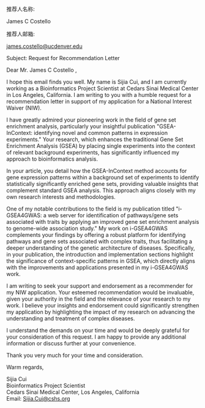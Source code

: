推荐人名称:

James C Costello 

推荐人邮箱:

james.costello@ucdenver.edu



Subject: Request for Recommendation Letter

Dear Mr. James C Costello ,

I hope this email finds you well. My name is Sijia Cui, and I am currently working as a Bioinformatics Project Scientist at Cedars Sinai Medical Center in Los Angeles, California. I am writing to you with a humble request for a recommendation letter in support of my application for a National Interest Waiver (NIW).

I have greatly admired your pioneering work in the field of gene set enrichment analysis, particularly your insightful publication "GSEA-InContext: identifying novel and common patterns in expression experiments." Your research, which enhances the traditional Gene Set Enrichment Analysis (GSEA) by placing single experiments into the context of relevant background experiments, has significantly influenced my approach to bioinformatics analysis.

In your article, you detail how the GSEA-InContext method accounts for gene expression patterns within a background set of experiments to identify statistically significantly enriched gene sets, providing valuable insights that complement standard GSEA analysis. This approach aligns closely with my own research interests and methodologies.

One of my notable contributions to the field is my publication titled "i-GSEA4GWAS: a web server for identification of pathways/gene sets associated with traits by applying an improved gene set enrichment analysis to genome-wide association study." My work on i-GSEA4GWAS complements your findings by offering a robust platform for identifying pathways and gene sets associated with complex traits, thus facilitating a deeper understanding of the genetic architecture of diseases. Specifically, in your publication, the introduction and implementation sections highlight the significance of context-specific patterns in GSEA, which directly aligns with the improvements and applications presented in my i-GSEA4GWAS work.

I am writing to seek your support and endorsement as a recommender for my NIW application. Your esteemed recommendation would be invaluable, given your authority in the field and the relevance of your research to my work. I believe your insights and endorsement could significantly strengthen my application by highlighting the impact of my research on advancing the understanding and treatment of complex diseases.

I understand the demands on your time and would be deeply grateful for your consideration of this request. I am happy to provide any additional information or discuss further at your convenience.

Thank you very much for your time and consideration.

Warm regards,

Sijia Cui  
Bioinformatics Project Scientist  
Cedars Sinai Medical Center, Los Angeles, California  
Email: Sijia.Cui@cshs.org

